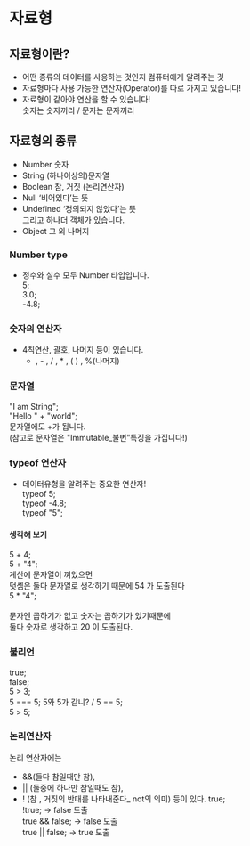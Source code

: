 # 자료형 

## 자료형이란?

- 어떤 종류의 데이터를 사용하는 것인지 컴퓨터에게 알려주는 것
- 자료형마다 사용 가능한 연산자(Operator)를 따로 가지고 있습니다!
- 자료형이 같아야 연산을 할 수 있습니다! <br/>
	숫자는 숫자끼리 / 문자는 문자끼리 


## 자료형의 종류

- Number       숫자
- String          (하나이상의)문자열  
- Boolean       참, 거짓 (논리연산자) 
- Null              ‘비어있다’는 뜻
- Undefined   ‘정의되지 않았다’는 뜻<br/>
그리고 하나더 객체가 있습니다.
- Object          그 외 나머지

### Number type
- 정수와 실수 모두 Number 타입입니다.<br/>
5;<br/>
3.0;<br/>
-4.8;<br/>

### 숫자의 연산자
- 4칙연산, 괄호, 나머지 등이 있습니다.<br/>
   + ,  - , / , * , ( ) , %(나머지)

### 문자열
"I am String";<br/>
"Hello " + "world";<br/>
문자열에도 +가 됩니다. <br/>
(참고로 문자열은 "Immutable_불변”특징을 가집니다!)

### typeof 연산자
- 데이터유형을 알려주는 중요한 연산자!<br/>
typeof 5;<br/>
typeof -4.8;<br/>
typeof "5";<br/>

#### 생각해 보기
5 + 4;<br/>
5 + "4";   <br/> 
 계산에 문자열이 껴있으면 <br/>
 덧셈은 둘다 문자열로 생각하기 때문에 54 가 도출된다 <br/>
5 * "4";<br/>	 
 문자엔 곱하기가 없고 숫자는 곱하기가 있기때문에<br/> 둘다 숫자로 생각하고 20 이 도출된다.

### 불리언
true; <br/>
false; <br/>
5 > 3; <br/>
5 === 5;   5와 5가 같니?  /   5 == 5; <br/>
5 > 5; 

### 논리연산자
논리 연산자에는 <br/>
 - &&(둘다 참일때만 참), 
 -  || (둘중에 하나만 참일때도 참), 
 -   ! (참 , 거짓의 반대를 나타내준다_ not의 의미) 등이 있다.
true; <br/>
!true; -> false 도출 <br/>
true && false; -> false 도출<br/>
true || false; -> true 도출<br/>